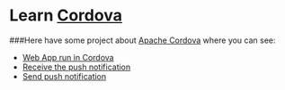 # Learn [Cordova](https://angularjs.org/)
###Here have some project about [Apache Cordova](https://cordova.apache.org/) where you can see:

- [Web App run in Cordova](https://github.com/robsonoduarte/learn-cordova/tree/master/web-app)
- [Receive the push notification](https://github.com/robsonoduarte/learn-cordova/tree/master/push-notification)
- [Send push notification](https://github.com/robsonoduarte/learn-cordova/tree/master/scala-push-notification)
